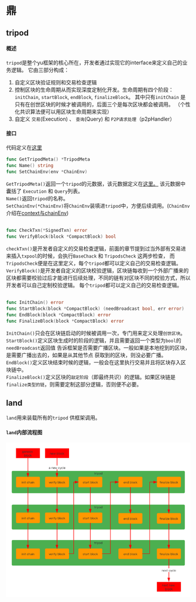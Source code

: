 # 鼎  

## tripod  
#### 概述
`tripod`是整个yu框架的核心所在，开发者通过实现它的interface来定义自己的业务逻辑。 它由三部分构成：  
1.  自定义区块验证规则和交易检查逻辑   
2.  控制区块的生命周期从而实现深度定制化开发。生命周期有四个阶段：`initChain`, `startBlock`, `endBlock`, `finalizeBlock`。 其中只有`initChain`
是只有在创世区块的时候才被调用的，后面三个是每次区块都会被调用。 （个性化共识算法便可以用区块生命周期来实现）   
3. 自定义 `交易`(Execution) 、 `查询`(Query) 和 `P2P请求处理`（p2pHandler） 
#### 接口  
代码定义在[这里](https://github.com/yu-org/yu/blob/master/core/tripod/tripod.go)  

```go
func GetTripodMeta() *TripodMeta
func Name() string
func SetChainEnv(env *ChainEnv)
```
`GetTripodMeta()`返回一个`tripod`的元数据，该元数据定义在[这里。](https://github.com/yu-org/yu/blob/master/core/tripod/tripod_meta.go)
该元数据中囊括了 `Execution` 和 `Query`列表。  
`Name()`返回`tripod`的名称。  
`SetChainEnv(*ChainEnv)`将`ChainEnv`装填进`tripod`中，方便后续调用。(`ChainEnv`介绍在[context与chainEnv](5.2context与chainEnv.md))

## 
```go
func CheckTxn(*SignedTxn) error
func VerifyBlock(block *CompactBlock) bool
``` 
`checkTxn()`是开发者自定义的交易检查逻辑，前面的章节提到过当外部有交易进来插入`txpool`的时候，会执行`BaseChack` 和 `TripodsCheck` 这两步检查，
而`TripodsCheck`便是在这里定义，每个`tripod`都可以定义自己的交易检查逻辑。  
`VerifyBlock()`是开发者自定义的区块校验逻辑，区块链每收到一个外部广播来的区块都需要校验过后才能进行后续处理，不同的链有对区块不同的校验方式，所以 
开发者可以自己定制校验逻辑。 每个`tripod`都可以定义自己的交易检查逻辑。

##  
```go
func InitChain() error
func StartBlock(block *CompactBlock) (needBroadcast bool, err error)
func EndBlock(block *CompactBlock) error
func FinalizeBlock(block *CompactBlock) error
```  
`InitChain()`只会在区块链启动的时候被调用一次，专门用来定义处理`创世区块`。  
`StartBlock()`定义区块生成时的阶段的逻辑，并且需要返回一个类型为`bool`的`needBroadcast`返回值   告诉框架是否需要广播区块。一般如果是本地挖到的区块，是需要广播出去的，如果是从其他节点
获取到的区块，则没必要广播。    
`EndBlock()`定义区块结束时候的逻辑，一般会在这里执行交易并且将区块存入区块链中。   
`FinalizeBlock()`定义区块的`敲定阶段`（即最终共识）的逻辑。如果区块链是`finalize类型的链`，则需要定制这部分逻辑，否则便不必要。


## land  
`land`用来装载所有的`tripod` 供框架调用。
#### `land`内部流程图
![image](land内部流程图.png)

 